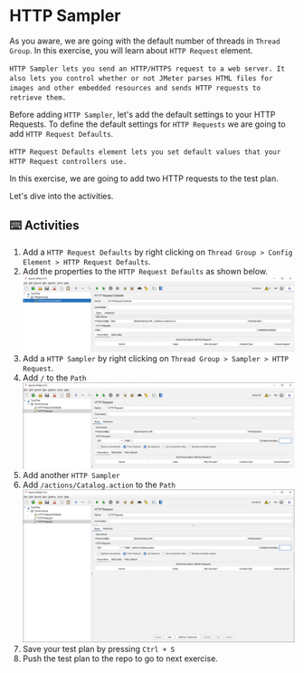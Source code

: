 # HTTP Sampler

As you aware, we are going with the default number of threads in `Thread Group`. In this exercise, you will learn about `HTTP Request` element.

`HTTP Sampler lets you send an HTTP/HTTPS request to a web server. It also lets you control whether or not JMeter parses HTML files for images and other embedded resources and sends HTTP requests to retrieve them.`

Before adding `HTTP Sampler`, let's add the default settings to your HTTP Requests. To define the default settings for `HTTP Requests` we are going to add `HTTP Request Defaults`.

`HTTP Request Defaults element lets you set default values that your HTTP Request controllers use.`

In this exercise, we are going to add two HTTP requests to the test plan.

Let's dive into the activities.

## ⌨️ Activities

1. Add a `HTTP Request Defaults` by right clicking on `Thread Group > Config Element > HTTP Request Defaults`.
2. Add the properties to the `HTTP Request Defaults` as shown below.
![HTTP Request Defaults](/images/10-HTTPRequestDefaults.jpg)
3. Add a `HTTP Sampler` by right clicking on `Thread Group > Sampler > HTTP Request`.
4. Add `/` to the `Path`
![HTTP Request 1](/images/20-HTTPRequest-1.jpg)
5. Add another `HTTP Sampler`
6. Add `/actions/Catalog.action` to the `Path`
![HTTP Request 1](/images/30-HTTPRequest-2.jpg)
7. Save your test plan by pressing `Ctrl + S`
8. Push the test plan to the repo to go to next exercise.